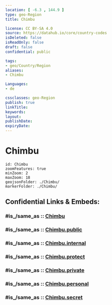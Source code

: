 ```yaml
---
location: [ -6.3 , 144.9 ] 
type: geo-Region
title: Chimbu

license: CC BY-SA 4.0
source: https://datahub.io/core/country-codes
isDeleted: false
isReadOnly: false
draft: false
confidential: public

tags:
- geo/Country/Region
aliases:
- Chimbu

Languages:
- de

cssclasses: geo-Region
publish: true
linkTitle: 
keywords: 
layout: 
publishDate: 
expiryDate: 
---
```


# Chimbu

```leaflet
id: Chimbu
zoomFeatures: true 
minZoom: 2 
maxZoom: 18
geojsonFolder: ./Chimbu/
markerFolder: ./Chimbu/
```


## Confidential Links & Embeds: 

### #is_/same_as :: [Chimbu](/_Standards/Earth/Continent/Asia/Asia~South~East/Malay_Archipelago/Papua-New_Guinea/Provinces~Papua/Chimbu.md) 

### #is_/same_as :: [Chimbu.public](/_public/Earth/Continent/Asia/Asia~South~East/Malay_Archipelago/Papua-New_Guinea/Provinces~Papua/Chimbu.public.md) 

### #is_/same_as :: [Chimbu.internal](/_internal/Earth/Continent/Asia/Asia~South~East/Malay_Archipelago/Papua-New_Guinea/Provinces~Papua/Chimbu.internal.md) 

### #is_/same_as :: [Chimbu.protect](/_protect/Earth/Continent/Asia/Asia~South~East/Malay_Archipelago/Papua-New_Guinea/Provinces~Papua/Chimbu.protect.md) 

### #is_/same_as :: [Chimbu.private](/_private/Earth/Continent/Asia/Asia~South~East/Malay_Archipelago/Papua-New_Guinea/Provinces~Papua/Chimbu.private.md) 

### #is_/same_as :: [Chimbu.personal](/_personal/Earth/Continent/Asia/Asia~South~East/Malay_Archipelago/Papua-New_Guinea/Provinces~Papua/Chimbu.personal.md) 

### #is_/same_as :: [Chimbu.secret](/_secret/Earth/Continent/Asia/Asia~South~East/Malay_Archipelago/Papua-New_Guinea/Provinces~Papua/Chimbu.secret.md)

